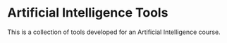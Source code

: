 # Artificial Intelligence Tools
This is a collection of tools developed for an Artificial Intelligence course.
